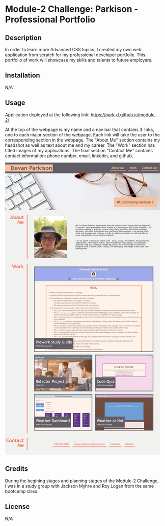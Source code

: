 # Module-2 Challenge: Parkison - Professional Portfolio

## Description

In order to learn more Advanced CSS topics, I created my own web application from scratch for my professional developer portfolio. This portfolio of work will showcase my skills and talents to future employers.

## Installation

N/A

## Usage

Application deployed at the following link: https://park-d.github.io/module-2/

At the top of the webpage is my name and a nav bar that contains 3 links, one to each major section of the webpage. Each link will take the user to the corresponding section in the webpage. The "About Me" section contains my headshot as well as text about me and my career. The "Work" section has titled images of my applications. The final section "Contact Me" contains contact information: phone number, email, linkedin, and github.

![Screenhot of full webpage](./assets/images/Full-Portfolio-Screenshot.png)

## Credits

During the begining stages and planning stages of the Module-2 Challenge, I was in a study group with Jackson Myhre and Roy Logan from the same bootcamp class.

## License

N/A
